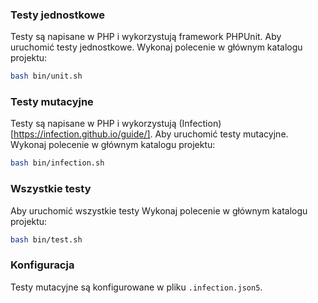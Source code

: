 ### Testy jednostkowe

Testy są napisane w PHP i wykorzystują framework PHPUnit.
Aby uruchomić testy jednostkowe.
Wykonaj polecenie w głównym katalogu projektu:

```sh
bash bin/unit.sh
```

### Testy mutacyjne
Testy są napisane w PHP i wykorzystują (Infection)[https://infection.github.io/guide/].
Aby uruchomić testy mutacyjne.
Wykonaj polecenie w głównym katalogu projektu:

```sh
bash bin/infection.sh
```

### Wszystkie testy

Aby uruchomić wszystkie testy
Wykonaj polecenie w głównym katalogu projektu:

```sh
bash bin/test.sh
```

### Konfiguracja
Testy mutacyjne są konfigurowane w pliku `.infection.json5`.